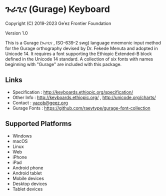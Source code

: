 ጉራጊና (Gurage) Keyboard
====================

Copyright (C) 2019-2023 Geʾez Frontier Foundation

Version 1.0

This is a Gurage (ጉራጊና , ISO-639-2 swg) language mnemonic input method for the 
Gurage orthography devised by Dr. Fekede Menuta and adopted in Unicode 14.  It requires a font
supporting the Ethiopic Extended-B block defined in the Unicode 14 standard. A collection
of six fonts with names beginning with "Gurage" are included with this package.

Links
-----

 * Specification :  http://keyboards.ethiopic.org/specification/
 * Other Info    :  http://keyboards.ethiopic.org/ , http://unicode.org/charts/
 * Contact       :  yacob@geez.org
 * Gurage Fonts  :  https://github.com/raeytype/gurage-font-collection

Supported Platforms
-------------------
 * Windows
 * macOS
 * Linux
 * Web
 * iPhone
 * iPad
 * Android phone
 * Android tablet
 * Mobile devices
 * Desktop devices
 * Tablet devices